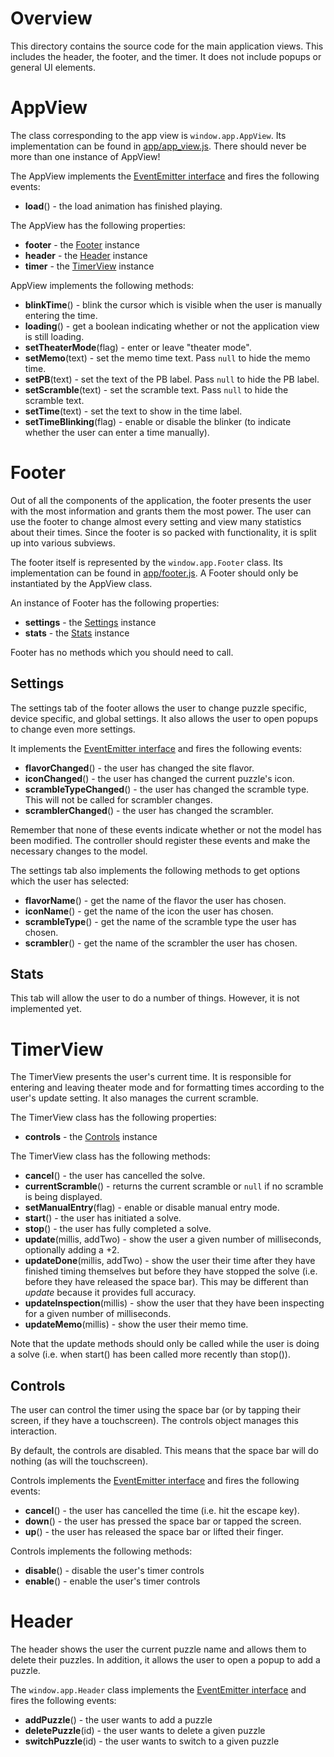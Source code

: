 # Overview

This directory contains the source code for the main application views. This includes the header, the footer, and the timer. It does not include popups or general UI elements.

# AppView

The class corresponding to the app view is `window.app.AppView`. Its implementation can be found in [app/app_view.js](app/app_view.js). There should never be more than one instance of AppView!

The AppView implements the [EventEmitter interface](../event_emitter.md) and fires the following events:

 * **load**() - the load animation has finished playing.

The AppView has the following properties:

 * **footer** - the [Footer](#footer-object) instance
 * **header** - the [Header](#header-object) instance
 * **timer** - the [TimerView](#timer-view-object) instance

AppView implements the following methods:

 * **blinkTime**() - blink the cursor which is visible when the user is manually entering the time.
 * **loading**() - get a boolean indicating whether or not the application view is still loading.
 * **setTheaterMode**(flag) - enter or leave "theater mode".
 * **setMemo**(text) - set the memo time text. Pass `null` to hide the memo time.
 * **setPB**(text) - set the text of the PB label. Pass `null` to hide the PB label.
 * **setScramble**(text) - set the scramble text. Pass `null` to hide the scramble text.
 * **setTime**(text) - set the text to show in the time label.
 * **setTimeBlinking**(flag) - enable or disable the blinker (to indicate whether the user can enter a time manually).

<a name="footer-object"></a>
# Footer

Out of all the components of the application, the footer presents the user with the most information and grants them the most power. The user can use the footer to change almost every setting and view many statistics about their times. Since the footer is so packed with functionality, it is split up into various subviews.

The footer itself is represented by the `window.app.Footer` class. Its implementation can be found in [app/footer.js](app/footer.js). A Footer should only be instantiated by the AppView class.

An instance of Footer has the following properties:

 * **settings** - the [Settings](#settings-object) instance
 * **stats** - the [Stats](#stats-object) instance

Footer has no methods which you should need to call.

<a name="settings-object"></a>
## Settings

The settings tab of the footer allows the user to change puzzle specific, device specific, and global settings. It also allows the user to open popups to change even more settings.

It implements the [EventEmitter interface](../event_emitter.md) and fires the following events:

 * **flavorChanged**() - the user has changed the site flavor.
 * **iconChanged**() - the user has changed the current puzzle's icon.
 * **scrambleTypeChanged**() - the user has changed the scramble type. This will not be called for scrambler changes.
 * **scramblerChanged**() - the user has changed the scrambler.

Remember that none of these events indicate whether or not the model has been modified. The controller should register these events and make the necessary changes to the model.

The settings tab also implements the following methods to get options which the user has selected:

 * **flavorName**() - get the name of the flavor the user has chosen.
 * **iconName**() - get the name of the icon the user has chosen.
 * **scrambleType**() - get the name of the scramble type the user has chosen.
 * **scrambler**() - get the name of the scrambler the user has chosen.

<a name="stats-object"></a>
## Stats

This tab will allow the user to do a number of things. However, it is not implemented yet.

<a name="timer-view-object"></a>
# TimerView

The TimerView presents the user's current time. It is responsible for entering and leaving theater mode and for formatting times according to the user's update setting. It also manages the current scramble.

The TimerView class has the following properties:

 * **controls** - the [Controls](#timer-controls-object) instance

The TimerView class has the following methods:

 * **cancel**() - the user has cancelled the solve.
 * **currentScramble**() - returns the current scramble or `null` if no scramble is being displayed.
 * **setManualEntry**(flag) - enable or disable manual entry mode.
 * **start**() - the user has initiated a solve.
 * **stop**() - the user has fully completed a solve.
 * **update**(millis, addTwo) - show the user a given number of milliseconds, optionally adding a +2.
 * **updateDone**(millis, addTwo) - show the user their time after they have finished timing themselves but before they have stopped the solve (i.e. before they have released the space bar). This may be different than *update* because it provides full accuracy.
 * **updateInspection**(millis) - show the user that they have been inspecting for a given number of milliseconds.
 * **updateMemo**(millis) - show the user their memo time.

Note that the update methods should only be called while the user is doing a solve (i.e. when start() has been called more recently than stop()).

<a name="timer-controls-object"></a>
## Controls

The user can control the timer using the space bar (or by tapping their screen, if they have a touchscreen). The controls object manages this interaction.

By default, the controls are disabled. This means that the space bar will do nothing (as will the touchscreen).

Controls implements the [EventEmitter interface](../event_emitter.md) and fires the following events:

 * **cancel**() - the user has cancelled the time (i.e. hit the escape key).
 * **down**() - the user has pressed the space bar or tapped the screen.
 * **up**() - the user has released the space bar or lifted their finger.

Controls implements the following methods:

 * **disable**() - disable the user's timer controls
 * **enable**() - enable the user's timer controls

<a name="header-object"></a>
# Header

The header shows the user the current puzzle name and allows them to delete their puzzles. In addition, it allows the user to open a popup to add a puzzle.

The `window.app.Header` class implements the [EventEmitter interface](../event_emitter.md) and fires the following events:

 * **addPuzzle**() - the user wants to add a puzzle
 * **deletePuzzle**(id) - the user wants to delete a given puzzle
 * **switchPuzzle**(id) - the user wants to switch to a given puzzle
